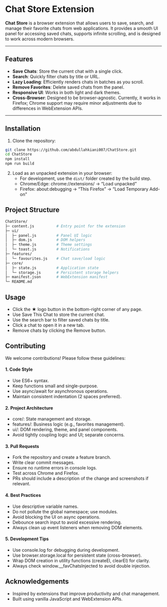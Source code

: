 # Chat Store Extension

**Chat Store** is a browser extension that allows users to save, search, and manage their favorite chats from web applications. It provides a smooth UI panel for accessing saved chats, supports infinite scrolling, and is designed to work across modern browsers.

---

## Features

- **Save Chats**: Store the current chat with a single click.
- **Search**: Quickly filter chats by title or URL.
- **Lazy Loading**: Efficiently renders chats in batches as you scroll.
- **Remove Favorites**: Delete saved chats from the panel.
- **Responsive UI**: Works in both light and dark themes.
- **Cross-Browser**: Designed to be browser-agnostic. Currently, it works in Firefox; Chrome support may require minor adjustments due to differences in WebExtension APIs.
---

## Installation

1. Clone the repository:

```bash
git clone https://github.com/abdullahkiani007/ChatStore.git
cd ChatStore
npm install
npm run build
```
2. Load as an unpacked extension in your browser:
   - For development, use the `dist/` folder created by the build step.
   - Chrome/Edge: chrome://extensions/ → “Load unpacked”
   - Firefox: about:debugging → “This Firefox” → “Load Temporary Add-on”


## Project Structure
```bash
ChatStore/
├─ content.js          # Entry point for the extension
├─ ui/
│  ├─ panel.js         # Panel UI logic
│  ├─ dom.js           # DOM helpers
│  ├─ theme.js         # Theme settings
│  └─ toast.js         # Notifications
├─ features/
│  └─ favourites.js    # Chat save/load logic
├─ core/
│  ├─ state.js         # Application state
│  └─ storage.js       # Persistent storage helpers
├─ manifest.json       # WebExtension manifest
└─ README.md
```

## Usage
- Click the ★ logo button in the bottom-right corner of any page.
- Use Save This Chat to store the current chat.
- Use the search bar to filter saved chats by title.
- Click a chat to open it in a new tab.
- Remove chats by clicking the Remove button.

## Contributing

We welcome contributions! Please follow these guidelines:

#### 1. Code Style
- Use ES6+ syntax.
- Keep functions small and single-purpose.
- Use async/await for asynchronous operations.
- Maintain consistent indentation (2 spaces preferred).

#### 2. Project Architecture
- core/: State management and storage.
- features/: Business logic (e.g., favorites management).
- ui/: DOM rendering, theme, and panel components.
- Avoid tightly coupling logic and UI; separate concerns.

#### 3. Pull Requests
- Fork the repository and create a feature branch.
- Write clear commit messages.
- Ensure no runtime errors in console logs.
- Test across Chrome and Firefox.
- PRs should include a description of the change and screenshots if relevant.

#### 4. Best Practices
- Use descriptive variable names.
- Do not pollute the global namespace; use modules.
- Avoid blocking the UI on async operations.
- Debounce search input to avoid excessive rendering.
- Always clean up event listeners when removing DOM elements.

#### 5. Development Tips

- Use console.log for debugging during development.
- Use browser.storage.local for persistent state (cross-browser).
- Wrap DOM creation in utility functions (createEl, clearEl) for clarity.
- Always check window.__favChatsInjected to avoid double injection.

## Acknowledgements

- Inspired by extensions that improve productivity and chat management.
- Built using vanilla JavaScript and WebExtension APIs.